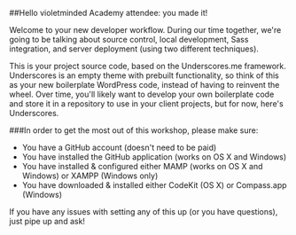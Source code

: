 ##Hello violetminded Academy attendee: you made it! 

Welcome to your new developer workflow. During our time together, we're going to be talking about source control, local development, Sass integration, and server deployment (using two different techniques).

This is your project source code, based on the Underscores.me framework. Underscores is an empty theme with prebuilt functionality, so think of this as your new boilerplate WordPress code, instead of having to reinvent the wheel. Over time, you'll likely want to develop your own boilerplate code and store it in a repository to use in your client projects, but for now, here's Underscores.

###In order to get the most out of this workshop, please make sure:

  - You have a GitHub account (doesn't need to be paid)
  - You have installed the GitHub application (works on OS X and Windows)
  - You have installed & configured either MAMP (works on OS X and Windows) or XAMPP (Windows only)
  - You have downloaded & installed either CodeKit (OS X) or Compass.app (Windows)
  
If you have any issues with setting any of this up (or you have questions), just pipe up and ask!
